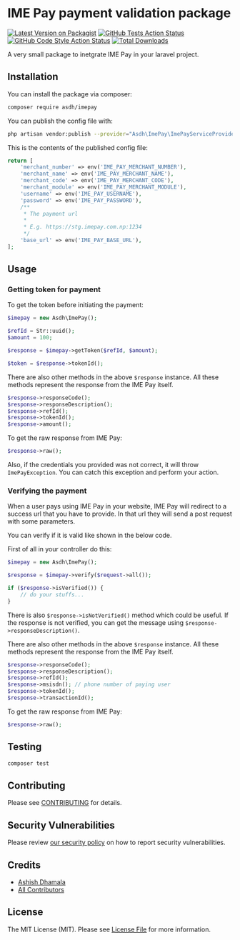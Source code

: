 # IME Pay payment validation package

[![Latest Version on Packagist](https://img.shields.io/packagist/v/asdh/imepay.svg?style=flat-square)](https://packagist.org/packages/asdh/imepay)
[![GitHub Tests Action Status](https://img.shields.io/github/workflow/status/asdh/imepay/run-tests?label=tests)](https://github.com/asdh/imepay/actions?query=workflow%3ATests+branch%3Amaster)
[![GitHub Code Style Action Status](https://img.shields.io/github/workflow/status/asdh/imepay/Check%20&%20fix%20styling?label=code%20style)](https://github.com/asdh/imepay/actions?query=workflow%3A"Check+%26+fix+styling"+branch%3Amaster)
[![Total Downloads](https://img.shields.io/packagist/dt/asdh/imepay.svg?style=flat-square)](https://packagist.org/packages/asdh/imepay)

A very small package to inetgrate IME Pay in your laravel project.

## Installation

You can install the package via composer:

```bash
composer require asdh/imepay
```

You can publish the config file with:

```bash
php artisan vendor:publish --provider="Asdh\ImePay\ImePayServiceProvider" --tag="imepay-config"
```

This is the contents of the published config file:

```php
return [
    'merchant_number' => env('IME_PAY_MERCHANT_NUMBER'),
    'merchant_name' => env('IME_PAY_MERCHANT_NAME'),
    'merchant_code' => env('IME_PAY_MERCHANT_CODE'),
    'merchant_module' => env('IME_PAY_MERCHANT_MODULE'),
    'username' => env('IME_PAY_USERNAME'),
    'password' => env('IME_PAY_PASSWORD'),
    /**
     * The payment url
     *
     * E.g. https://stg.imepay.com.np:1234
     */
    'base_url' => env('IME_PAY_BASE_URL'),
];
```

## Usage

### Getting token for payment

To get the token before initiating the payment:

```php
$imepay = new Asdh\ImePay();

$refId = Str::uuid();
$amount = 100;

$response = $imepay->getToken($refId, $amount);

$token = $response->tokenId();
```

There are also other methods in the above `$response` instance. All these methods represent the response from the IME Pay itself.

```php
$response->responseCode();
$response->responseDescription();
$response->refId();
$response->tokenId();
$response->amount();
```

To get the raw response from IME Pay:

```php
$response->raw();
```

Also, if the credentials you provided was not correct, it will throw `ImePayException`. You can catch this exception and perform your action.

### Verifying the payment

When a user pays using IME Pay in your website, IME Pay will redirect to a success url that you have to provide. In that url they will send a post request with some parameters.

You can verify if it is valid like shown in the below code.

First of all in your controller do this:

```php
$imepay = new Asdh\ImePay();

$response = $imepay->verify($request->all());

if ($response->isVerified()) {
    // do your stuffs...
}
```

There is also `$response->isNotVerified()` method which could be useful. If the response is not verified, you can get the message using `$response->responseDescription()`.

There are also other methods in the above `$response` instance. All these methods represent the response from the IME Pay itself.

```php
$response->responseCode();
$response->responseDescription();
$response->refId();
$response->msisdn(); // phone number of paying user
$response->tokenId();
$response->transactionId();
```

To get the raw response from IME Pay:

```php
$response->raw();
```

## Testing

```bash
composer test
```

## Contributing

Please see [CONTRIBUTING](.github/CONTRIBUTING.md) for details.

## Security Vulnerabilities

Please review [our security policy](../../security/policy) on how to report security vulnerabilities.

## Credits

-   [Ashish Dhamala](https://github.com/AshishDhamala)
-   [All Contributors](../../contributors)

## License

The MIT License (MIT). Please see [License File](LICENSE.md) for more information.
